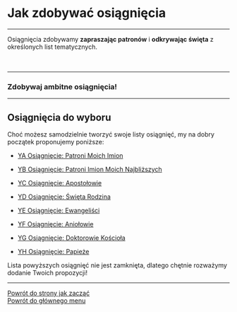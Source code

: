 # Jak zdobywać osiągnięcia
---

Osiągnięcia zdobywamy **zapraszając patronów** i **odkrywając święta** z określonych list tematycznych.
<br />
<br />
<br />

---
### Zdobywaj ambitne osiągnięcia!

---

## Osiągnięcia do wyboru
Choć możesz samodzielnie tworzyć swoje listy osiągnięć, my na dobry początek proponujemy poniższe:
- [<span class="status status-list"><span class="status status-list">YA</span> Osiągnięcie: Patroni Moich Imion</span>](osiagniecie_patroni_moich_imion_ex.md)

- [<span class="status status-list"><span class="status status-list">YB</span> Osiągnięcie: Patroni Imion Moich Najbliższych</span>](osiagniecie_patroni_imion_moich_najblizszych_ex.md)

- [<span class="status status-list"><span class="status status-list">YC</span> Osiągnięcie: Apostołowie</span>](osiagniecie_apostolowie_ex.md)

- [<span class="status status-list"><span class="status status-list">YD</span> Osiągnięcie: Święta Rodzina</span>](osiagniecie_swieta_rodzina_ex.md)

- [<span class="status status-list"><span class="status status-list">YE</span> Osiągnięcie: Ewangeliści</span>](osiagniecie_ewangelisci_ex.md)

- [<span class="status status-list"><span class="status status-list">YF</span> Osiągnięcie: Aniołowie</span>](osiagniecie_aniolowie_ex.md)

- [<span class="status status-list"><span class="status status-list">YG</span> Osiągnięcie: Doktorowie Kościoła</span>](osiagniecie_doktorowie_kosciola_ex.md)

- [<span class="status status-list"><span class="status status-list">YH</span> Osiągnięcie: Papieże</span>](osiagniecie_papieze_ex.md)

Lista powyższych osiągnięć nie jest zamknięta, dlatego chętnie rozważymy dodanie Twoich propozycji!

---
[Powrót do strony jak zacząć](jak_zaczac_ex.md#jak-zaczac-osiagniecia)  
[Powrót do głównego menu](index.md)
